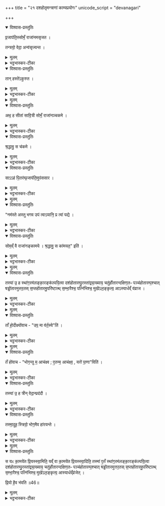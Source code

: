 +++
title = "२१ दशहोतृमन्त्राणां काम्यप्रयोगः"
unicode_script = "devanagari"

+++
<div class="js_include" url="/vedAH_yajuH/taittirIyam/sArasvata-vibhAgaH/brAhmaNam/sarva-prastutiH/2/3_hotR-brAhmaNAdi/10_dashahotRmantrANAM_kAmyaprayogaH"  newLevelForH1="1" includeTitle="true">

<details open><summary>विश्वास-प्रस्तुतिः</summary>

प्र॒जाप॑ति॒स्सोमँ॒ राजा॑नमसृजत ।

तन्त्रयो॒ वेदा॒ अन्व॑सृज्यन्त ।
</details>

<details><summary>मूलम्</summary>

प्र॒जाप॑ति॒स्सोमँ॒ राजा॑नमसृजत ।

तन्त्रयो॒ वेदा॒ अन्व॑सृज्यन्त ।
</details>

<details><summary>भट्टभास्कर-टीका</summary>

1प्रजापतिस्सोममित्यादि ॥ सोमसृष्ट्यनन्तरं त्रयो वेदास्सृष्टाः ।
</details>

<details open><summary>विश्वास-प्रस्तुतिः</summary>

तान् हस्ते॑ऽकुरुत ।
</details>

<details><summary>मूलम्</summary>

तान् हस्ते॑ऽकुरुत ।
</details>

<details><summary>भट्टभास्कर-टीका</summary>

अथ सोमस्तान् वेदान् हस्तेऽकुरुत हस्तेऽगृह्णात् ।
</details>


<details><summary>मूलम्</summary>

अथ॒ ह सीता॑ सावि॒त्री ।
सोमँ॒ राजा॑नञ्चकमे ।
</details>

<details open><summary>विश्वास-प्रस्तुतिः</summary>

अथ॒ ह सीता॑ सावि॒त्री सोमँ॒ राजा॑नञ्चकमे ।
</details>

<details><summary>मूलम्</summary>

अथ॒ ह सीता॑ सावि॒त्री सोमँ॒ राजा॑नञ्चकमे ।
</details>

<details><summary>भट्टभास्कर-टीका</summary>

अथ एतं सोमं राजानं सीता नाम सवितुः स्रष्टुः प्रजापतेः दुहिता चकमे ।
</details>

<details open><summary>विश्वास-प्रस्तुतिः</summary>

श्र॒द्धामु॒ स च॑कमे ।
</details>

<details><summary>मूलम्</summary>

श्र॒द्धामु॒ स च॑कमे ।
</details>

<details><summary>भट्टभास्कर-टीका</summary>

स तु सोमः श्रद्धामेव प्रजापतिपुत्रीं चकमे ।
</details>

<details open><summary>विश्वास-प्रस्तुतिः</summary>

साऽऽह॑ पि॒तर॑म्प्र॒जाप॑ति॒मुप॑ससार ।
</details>

<details><summary>मूलम्</summary>

साऽऽह॑ पि॒तर॑म्प्र॒जाप॑ति॒मुप॑ससार ।
</details>

<details><summary>भट्टभास्कर-टीका</summary>

अथ सा सीता भर्तुः द्वेष्या पितरं प्रजापतिमुपससार उपाजगाम
</details>


<details><summary>मूलम्</summary>

नम॑स्ते अस्तु भगवः ।
उप॑ त्वाऽयानि ॥43॥  
प्र त्वा॑ पद्ये ।
</details>

<details open><summary>विश्वास-प्रस्तुतिः</summary>

"नम॑स्ते अस्तु भगव उप॑ त्वाऽयानि॒ प्र त्वा॑ पद्ये ।
</details>

<details><summary>मूलम्</summary>

"नम॑स्ते अस्तु भगव उप॑ त्वाऽयानि॒ प्र त्वा॑ पद्ये ।
</details>

<details><summary>भट्टभास्कर-टीका</summary>

उवाच च पितरं - नमस्ते अस्तु भगवः, उपायानि त्वा त्वामेवोपयानि त्वत्पार्श्व एव मया वस्तव्यं मा गां पत्यन्तिकं, प्रपद्येऽहं त्वां शरणं भजामि ॥
</details>

<details open><summary>विश्वास-प्रस्तुतिः</summary>

सोम॒व्ँ वै राजा॑नङ्कामये ।
श्र॒द्धामु॒ स का॑मयत॒" इति॑ ।
</details>

<details><summary>मूलम्</summary>

सोम॒व्ँ वै राजा॑नङ्कामये ।
श्र॒द्धामु॒ स का॑मयत॒" इति॑ ।
</details>

<details><summary>भट्टभास्कर-टीका</summary>

2अथ किं तवागतमिति पित्रा पृष्टा सोवाच - सोमं राजानं कामयेऽहं स तु श्रद्धामेव कामयत इति ।
</details>


<details><summary>मूलम्</summary>

तस्या॑ उ॒ ह स्था॑ग॒रम॑लङ्का॒रङ्क॑ल्पयि॒त्वा ।
दश॑होतारम्पु॒रस्ता॑द्व्या॒ख्याय॑ ।
चतु॑र्होतारन्दक्षिण॒तः ।
पञ्च॑होतारम्प॒श्चात् ।
षड्ढो॑तारमुत्तर॒तः ।
स॒प्तहो॑तारमु॒परि॑ष्टात् ।
स॒म्भा॒रैश्च॒ पत्नि॑भिश्च॒ मुखे॑ऽल॒ङ्कृत्य॑ ॥44॥  
आऽस्यार्धव्ँव॑व्राज ।
</details>

<details open><summary>विश्वास-प्रस्तुतिः</summary>

तस्या॑ उ॒ ह स्था॑ग॒रम॑लङ्का॒रङ्क॑ल्पयि॒त्वा   दश॑होतारम्पु॒रस्ता॑द्व्या॒ख्याय॒ चतु॑र्होतारन्दक्षिण॒तᳶ पञ्च॑होतारम्प॒श्चात् षड्ढो॑तारमुत्तर॒तस् स॒प्तहो॑तारमु॒परि॑ष्टात्थ्
स॒म्भा॒रैश्च॒ पत्नि॑भिश्च॒ मुखे॑ऽल॒ङ्कृत्य॒ आऽस्यार्धव्ँ व॑व्राज ।
</details>

<details><summary>मूलम्</summary>

तस्या॑ उ॒ ह स्था॑ग॒रम॑लङ्का॒रङ्क॑ल्पयि॒त्वा   दश॑होतारम्पु॒रस्ता॑द्व्या॒ख्याय॒ चतु॑र्होतारन्दक्षिण॒तᳶ पञ्च॑होतारम्प॒श्चात् षड्ढो॑तारमुत्तर॒तस् स॒प्तहो॑तारमु॒परि॑ष्टात्थ्
स॒म्भा॒रैश्च॒ पत्नि॑भिश्च॒ मुखे॑ऽल॒ङ्कृत्य॒ आऽस्यार्धव्ँ व॑व्राज ।
</details>

<details><summary>भट्टभास्कर-टीका</summary>

अथ प्रजापतिस्तस्यै तदर्थं भर्तृवशीकारार्थं स्थागरं स्थगरविकारं स्थगरो नाम गन्धद्रव्यविशेषः, तं पिष्ट्वा अलङ्कारं कल्पयित्वा तेन गन्धेन मण्डनं कृत्वा तस्य पूर्वादिदिक्षु दशहोत्रादीन् व्याख्याय, मण्डनेन मण्डयित्वेति कचित् ।  

अथ संभारैः 'अग्रिर्यजुर्भिः' इत्याद्यैः पत्नीभिश्च 'सेनेन्द्रस्य'14 इत्यादिभिः तां मुखे अलंकृत्य तस्या मुखं लेपयित्वा अस्य सोमस्य अर्धं अर्धांशं समीपं आवव्राज आगमयामास ।
</details>


<details><summary>मूलम्</summary>

ताँ हो॒दीक्ष्यो॑वाच ।
उप॒ मा व॑र्त॒स्वेति॑ ।
</details>

<details open><summary>विश्वास-प्रस्तुतिः</summary>

ताँ हो॒दीक्ष्यो॑वाच - "उप॒ मा व॑र्त॒स्वे"ति॑ ।
</details>

<details><summary>मूलम्</summary>

ताँ हो॒दीक्ष्यो॑वाच - "उप॒ मा व॑र्त॒स्वे"ति॑ ।
</details>

<details><summary>भट्टभास्कर-टीका</summary>

मुख्यत्वाद्गन्तव्यस्याध्वनोऽर्धे स्थितां सोम उदीक्ष्य दृष्ट्वा उवाच ।

उच्छ्रितमीक्षणमुदीक्षणं, वशीकरणप्रयोगसामर्थ्येन अयथापूर्वं सौत्सुक्यमीक्षित्वा तामुवाच - मामुपावर्तस्व किमर्धेऽध्वनि स्थीयते ।
</details>


<details><summary>मूलम्</summary>

तँ हो॑वाच ।
भोग॒न्तु म॒ आच॑क्ष्व ।
ए॒तन्म॒ आच॑क्ष्व ।
यत्ते॑ पा॒णाविति॑ ।
</details>

<details open><summary>विश्वास-प्रस्तुतिः</summary>

तँ हो॑वाच - "भोग॒न्तु म॒ आच॑क्ष्व ; ए॒तन्म॒ आच॑क्ष्व॒ , यत्ते॑ पा॒णा"विति॑ ।
</details>

<details><summary>मूलम्</summary>

तँ हो॑वाच - "भोग॒न्तु म॒ आच॑क्ष्व ; ए॒तन्म॒ आच॑क्ष्व॒ , यत्ते॑ पा॒णा"विति॑ ।
</details>

<details><summary>भट्टभास्कर-टीका</summary>

अथ तच्छ्रुत्वा तमुवाच - भोगं मे आचक्ष्व यत्ते पाणौ स्थितमिति
</details>

<details open><summary>विश्वास-प्रस्तुतिः</summary>

तस्या॑ उ॒ ह त्रीन् वेदा॒न्प्रद॑दौ ।
</details>

<details><summary>मूलम्</summary>

तस्या॑ उ॒ ह त्रीन् वेदा॒न्प्रद॑दौ ।
</details>

<details><summary>भट्टभास्कर-टीका</summary>

पृष्टस्सोमस्तस्यै त्रीन् वेदान् प्रददौ ।
</details>

<details open><summary>विश्वास-प्रस्तुतिः</summary>

तस्मा॒दुह॒ स्त्रियो॒ भोग॒मैव हा॑रयन्ते ।
</details>

<details><summary>मूलम्</summary>

तस्मा॒दुह॒ स्त्रियो॒ भोग॒मैव हा॑रयन्ते ।
</details>

<details><summary>भट्टभास्कर-टीका</summary>

यस्मादियं सीता प्रियं वस्तु ययाचे तस्माल्लोकेऽपि स्त्रियो भोगमुद्दिश्य प्रियं दायं षुरुषमाहारयन्त एव ॥
</details>


<details><summary>मूलम्</summary>

स यᳵ का॒मये॑त प्रि॒यस्स्या॒मिति॑ ॥45॥  
यव्ँ वा का॒मये॑त प्रि॒यस्स्या॒दिति॑ ।
तस्मा॑ ए॒तँ स्था॑ग॒रम॑लङ्का॒रङ्क॑ल्पयि॒त्वा ।
दश॑होतारम्पु॒रस्ता॑द्व्या॒ख्याय॑ ।
चतु॑र्होतारन्दक्षिण॒तः ।
पञ्च॑होतारम्प॒श्चात् ।
षड्ढो॑तारमुत्तर॒तः ।
स॒प्तहो॑तारमु॒परि॑ष्टात् ।
स॒म्भा॒रैश्च॒ पत्नि॑भिश्च॒ मुखे॑ऽल॒ङ्कृत्य॑ ।
आस्यार्धव्ँव्र॑जेत् ।
</details>

<details open><summary>विश्वास-प्रस्तुतिः</summary>

स यᳵ का॒मये॑त प्रि॒यस्स्या॒मिति॒ यव्ँ वा का॒मये॑त प्रि॒यस्स्या॒दिति॒ तस्मा॑ ए॒तँ स्था॑ग॒रम॑लङ्का॒रङ्क॑ल्पयि॒त्वा  दश॑होतारम्पु॒रस्ता॑द्व्या॒ख्याय॒ चतु॑र्होतारन्दक्षिण॒तᳶ पञ्च॑होतारम्प॒श्चात् षड्ढो॑तारमुत्तर॒तस् स॒प्तहो॑तारमु॒परि॑ष्टात्थ् स॒म्भा॒रैश्च॒ पत्नि॑भिश्च॒ मुखे॑ऽल॒ङ्कृत्य॒ आस्यार्धव्ँव्र॑जेत् ।

प्रि॒यो है॒व भ॑वति ॥46॥  
</details>

<details><summary>मूलम्</summary>

स यᳵ का॒मये॑त प्रि॒यस्स्या॒मिति॒ यव्ँ वा का॒मये॑त प्रि॒यस्स्या॒दिति॒ तस्मा॑ ए॒तँ स्था॑ग॒रम॑लङ्का॒रङ्क॑ल्पयि॒त्वा  दश॑होतारम्पु॒रस्ता॑द्व्या॒ख्याय॒ चतु॑र्होतारन्दक्षिण॒तᳶ पञ्च॑होतारम्प॒श्चात् षड्ढो॑तारमुत्तर॒तस् स॒प्तहो॑तारमु॒परि॑ष्टात्थ् स॒म्भा॒रैश्च॒ पत्नि॑भिश्च॒ मुखे॑ऽल॒ङ्कृत्य॒ आस्यार्धव्ँव्र॑जेत् ।

प्रि॒यो है॒व भ॑वति ॥46॥  
</details>

<details><summary>भट्टभास्कर-टीका</summary>

1स य इत्यादि ॥ गतम् ॥
इति तैतिरीयब्राह्मणे द्वितीयाष्टके तृतीयप्रपाठके दशमोऽनुवाकः ॥  

</details>
</div>
